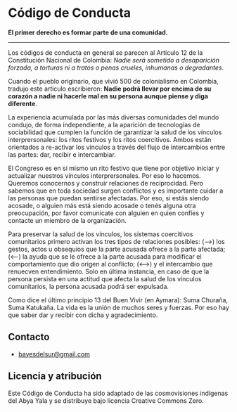 # Código de Conducta

**El primer derecho es formar parte de una comunidad.**

---

Los códigos de conducta en general se parecen al Artículo 12 de la Constitución Nacional de Colombia: *Nadie será sometido a desaparición forzada, a torturas ni a tratos o penas crueles, inhumanas o degradantes*.

Cuando el pueblo originario, que vivió 500 de colonialismo en Colombia, tradujo este artículo escribieron: **Nadie podrá llevar por encima de su corazón a nadie ni hacerle mal en su persona aunque piense y diga diferente**.

La experiencia acumulada por las más diversas comunidades del mundo condujo, de forma independiente, a la aparición de tecnologías de sociabilidad que cumplen la función de garantizar la salud de los vínculos interprersonales: los ritos festivos y los ritos coercitivos. Ambos están orientados a re-activar los vínculos a través del flujo de intercambios entre las partes: dar, recibir e intercambiar.

El Congreso es en sí mismo un rito festivo que tiene por objetivo iniciar y actualizar nuestros vínculos interprersonales. Por eso lo hacemos. Queremos conocernos y construir relaciones de reciprocidad. Pero sabemos que en toda sociedad surgen conflictos y es importante cuidar a las personas que puedan sentirse afectadas. Por eso, si estás siendo acosade, o alguien más está siendo acosade o tenés alguna otra preocupación, por favor comunicate con alguien en quien confíes y contacte un miembro de la organización.

Para preservar la salud de los vínculos, los sistemas coercitivos comunitarios primero activan los tres tipos de relaciones posibles: (-->) los gestos, actos u obsequios que la parte acusada ofrece a la parte afectada; (<--) la ayuda que se le ofrece a la parte acusada para modificar el comportamiento que dio origen al conflicto; (<-->) y el intercambio que renuecven entendimiento. Solo en última instancia, en caso de que la persona persista en una actitud que afecta la salud de los vínculos comunitarios, la persona acusada podrá ser expulsada.

Como dice el último principio 13 del Buen Vivir (en Aymara): Suma Churaña, Suma Katukaña. La vida es la unión de muchos seres y fuerzas. Por eso hay que saber dar y recibir con dicha y agradecimiento.

## Contacto

- [bayesdelsur@gmail.com](mailto:bayesdelsur@gmail.com)

## Licencia y atribución

Este Código de Conducta ha sido adaptado de las cosmovisiones indígenas del Abya Yala y se distribuye bajo licencia Creative Commons Zero.
